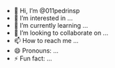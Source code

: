 - 👋 Hi, I’m @011pedrinsp
- 👀 I’m interested in ...
- 🌱 I’m currently learning ...
- 💞️ I’m looking to collaborate on ...
- 📫 How to reach me ...
- 😄 Pronouns: ...
- ⚡ Fun fact: ...

<!---
011pedrinsp/011pedrinsp is a ✨ special ✨ repository because its `README.md` (this file) appears on your GitHub profile.
You can click the Preview link to take a look at your changes.
--->
